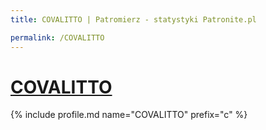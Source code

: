 ```yaml
---
title: COVALITTO | Patromierz - statystyki Patronite.pl

permalink: /COVALITTO
---
```


# [COVALITTO](https://patronite.pl/COVALITTO)

{% include profile.md name="COVALITTO" prefix="c" %}
